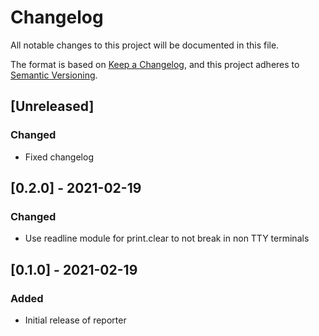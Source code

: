 # Changelog
All notable changes to this project will be documented in this file.

The format is based on [Keep a Changelog](https://keepachangelog.com/en/1.0.0/),
and this project adheres to [Semantic Versioning](https://semver.org/spec/v2.0.0.html).

## [Unreleased]
### Changed
- Fixed changelog

## [0.2.0] - 2021-02-19
### Changed
- Use readline module for print.clear to not break in non TTY terminals

## [0.1.0] - 2021-02-19
### Added
- Initial release of reporter
